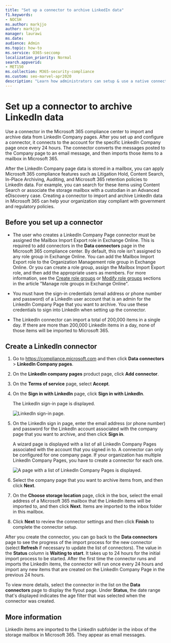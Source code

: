```yaml
---
title: "Set up a connector to archive LinkedIn data"
f1.keywords:
- NOCSH
ms.author: markjjo
author: markjjo
manager: laurawi
ms.date: 
audience: Admin
ms.topic: how-to
ms.service: O365-seccomp
localization_priority: Normal
search.appverid: 
- MET150
ms.collection: M365-security-compliance
ms.custom: seo-marvel-apr2020
description: "Learn how administrators can setup & use a native connector to import data from a LinkedIn Company Page to Microsoft 365."
---
```


# Set up a connector to archive LinkedIn data

Use a connector in the Microsoft 365 compliance center to import and archive data from LinkedIn Company pages. After you set up and configure a connector, it connects to the account for the specific LinkedIn Company page once every 24 hours. The connector converts the messages posted to the Company page to an email message, and then imports those items to a mailbox in Microsoft 365.

After the LinkedIn Company page data is stored in a mailbox, you can apply Microsoft 365 compliance features such as Litigation Hold, Content Search, In-Place Archiving, Auditing, and Microsoft 365 retention policies to LinkedIn data. For example, you can search for these items using Content Search or associate the storage mailbox with a custodian in an Advanced eDiscovery case. Creating a connector to import and archive LinkedIn data in Microsoft 365 can help your organization stay compliant with government and regulatory policies.

## Before you set up a connector

- The user who creates a LinkedIn Company Page connector must be assigned the Mailbox Import Export role in Exchange Online. This is required to add connectors in the **Data connectors** page in the Microsoft 365 compliance center. By default, this role isn't assigned to any role group in Exchange Online. You can add the Mailbox Import Export role to the Organization Management role group in Exchange Online. Or you can create a role group, assign the Mailbox Import Export role, and then add the appropriate users as members. For more information, see the [Create role groups](/Exchange/permissions-exo/role-groups#create-role-groups) or [Modify role groups](/Exchange/permissions-exo/role-groups#modify-role-groups) sections in the article "Manage role groups in Exchange Online".

- You must have the sign-in credentials (email address or phone number and password) of a LinkedIn user account that is an admin for the LinkedIn Company Page that you want to archive. You use these credentials to sign into LinkedIn when setting up the connector.

- The LinkedIn connector can import a total of 200,000 items in a single day. If there are more than 200,000 LinkedIn items in a day, none of those items will be imported to Microsoft 365.

## Create a LinkedIn connector

1. Go to <https://compliance.microsoft.com> and then click **Data connectors** > **LinkedIn Company pages**.

2. On the **LinkedIn company pages** product page, click **Add connector**.

3. On the **Terms of service** page, select **Accept**.

4. On the **Sign in with LinkedIn** page, click **Sign in with LinkedIn**.

   The LinkedIn sign-in page is displayed.

   ![LinkedIn sign-in page.](../media/LinkedInSigninPage.png)

5. On the LinkedIn sign in page, enter the email address (or phone number) and password for the LinkedIn account associated with the company page that you want to archive, and then click **Sign in**.

   A wizard page is displayed with a list of all LinkedIn Company Pages associated with the account that you signed in to. A connector can only be configured for one company page. If your organization has multiple LinkedIn Company Pages, you have to create a connector for each one.

   ![A page with a list of LinkedIn Company Pages is displayed.](../media/LinkedInSelectCompanyPage.png)

6. Select the company page that you want to archive items from, and then click **Next**.

7. On the **Choose storage location** page, click in the box, select the email address of a Microsoft 365 mailbox that the LinkedIn items will be imported to, and then click **Next**. Items are imported to the inbox folder in this mailbox.

8. Click **Next** to review the connector settings and then click **Finish** to complete the connector setup.

After you create the connector, you can go back to the **Data connectors** page to see the progress of the import process for the new connector (select **Refresh** if necessary to update the list of connectors). The value in the **Status** column is **Waiting to start**. It takes up to 24 hours for the initial import process to be started. After the first time the connector runs and imports the LinkedIn items, the connector will run once every 24 hours and import any new items that are created on the LinkedIn Company Page in the previous 24 hours.

To view more details, select the connector in the list on the **Data connectors** page to display the flyout page. Under **Status**, the date range that's displayed indicates the age filter that was selected when the connector was created.

## More information

LinkedIn items are imported to the LinkedIn subfolder in the inbox of the storage mailbox in Microsoft 365. They appear as email messages.